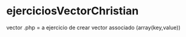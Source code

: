 # ejerciciosVectorChristian
vector .php = a  ejercicio de crear vector associado (array(key,value))
